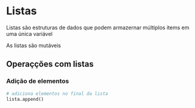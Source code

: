 # Listas

Listas são estruturas de dados que podem armazernar múltiplos items em uma única variável

As listas são mutáveis

## Operaçções com listas

### Adição de elementos

```py
# adiciona elementos no final da lista
lista.append()
```
